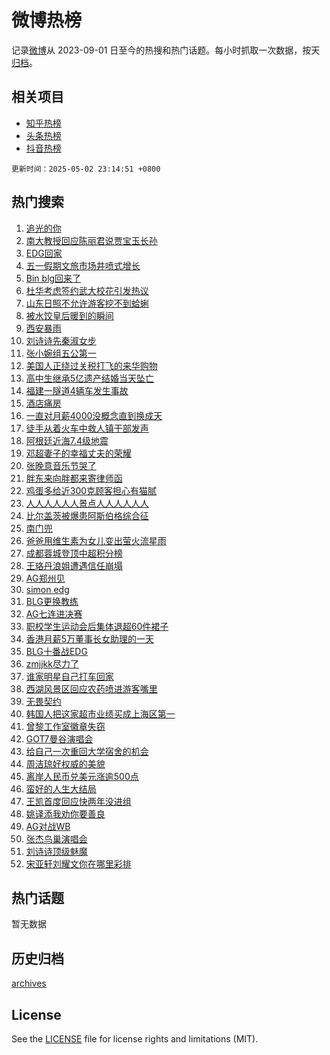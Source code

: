 # 微博热榜

记录[微博](https://www.weibo.com)从 2023-09-01 日至今的热搜和热门话题。每小时抓取一次数据，按天[归档](archives)。

## 相关项目

- [知乎热榜](https://github.com/hotarchive/zhihu)
- [头条热榜](https://github.com/hotarchive/toutiao)
- [抖音热榜](https://github.com/hotarchive/douyin)


`更新时间：2025-05-02 23:14:51 +0800`

## 热门搜索

1. [追光的你](https://m.weibo.cn/search?containerid=100103type%3D1%26t%3D10%26q%3D%23%E8%BF%BD%E5%85%89%E7%9A%84%E4%BD%A0%23&stream_entry_id=51&isnewpage=1&extparam=seat%3D1%26filter_type%3Drealtimehot%26stream_entry_id%3D51%26c_type%3D51%26dgr%3D0%26pos%3D0%26cate%3D10103%26q%3D%2523%25E8%25BF%25BD%25E5%2585%2589%25E7%259A%2584%25E4%25BD%25A0%2523%26display_time%3D1746198890%26pre_seqid%3D17461988900360188351279)
1. [南大教授回应陈丽君说贾宝玉长孙](https://m.weibo.cn/search?containerid=100103type%3D1%26t%3D10%26q%3D%23%E5%8D%97%E5%A4%A7%E6%95%99%E6%8E%88%E5%9B%9E%E5%BA%94%E9%99%88%E4%B8%BD%E5%90%9B%E8%AF%B4%E8%B4%BE%E5%AE%9D%E7%8E%89%E9%95%BF%E5%AD%99%23&stream_entry_id=31&isnewpage=1&extparam=seat%3D1%26filter_type%3Drealtimehot%26c_type%3D31%26dgr%3D0%26cate%3D5001%26q%3D%2523%25E5%258D%2597%25E5%25A4%25A7%25E6%2595%2599%25E6%258E%2588%25E5%259B%259E%25E5%25BA%2594%25E9%2599%2588%25E4%25B8%25BD%25E5%2590%259B%25E8%25AF%25B4%25E8%25B4%25BE%25E5%25AE%259D%25E7%258E%2589%25E9%2595%25BF%25E5%25AD%2599%2523%26stream_entry_id%3D31%26flag%3D2%26realpos%3D1%26pos%3D0%26lcate%3D5001%26band_rank%3D1%26display_time%3D1746198890%26pre_seqid%3D17461988900360188351279)
1. [EDG回家](https://m.weibo.cn/search?containerid=100103type%3D1%26t%3D10%26q%3DEDG%E5%9B%9E%E5%AE%B6&stream_entry_id=31&isnewpage=1&extparam=seat%3D1%26filter_type%3Drealtimehot%26c_type%3D31%26dgr%3D0%26cate%3D5001%26q%3DEDG%25E5%259B%259E%25E5%25AE%25B6%26stream_entry_id%3D31%26flag%3D1%26realpos%3D2%26pos%3D1%26lcate%3D5001%26band_rank%3D2%26display_time%3D1746198890%26pre_seqid%3D17461988900360188351279)
1. [五一假期文旅市场井喷式增长](https://m.weibo.cn/search?containerid=100103type%3D1%26t%3D10%26q%3D%23%E4%BA%94%E4%B8%80%E5%81%87%E6%9C%9F%E6%96%87%E6%97%85%E5%B8%82%E5%9C%BA%E4%BA%95%E5%96%B7%E5%BC%8F%E5%A2%9E%E9%95%BF%23&stream_entry_id=31&isnewpage=1&extparam=seat%3D1%26filter_type%3Drealtimehot%26c_type%3D31%26dgr%3D0%26cate%3D5001%26q%3D%2523%25E4%25BA%2594%25E4%25B8%2580%25E5%2581%2587%25E6%259C%259F%25E6%2596%2587%25E6%2597%2585%25E5%25B8%2582%25E5%259C%25BA%25E4%25BA%2595%25E5%2596%25B7%25E5%25BC%258F%25E5%25A2%259E%25E9%2595%25BF%2523%26stream_entry_id%3D31%26flag%3D1%26realpos%3D3%26pos%3D2%26lcate%3D5001%26band_rank%3D3%26display_time%3D1746198890%26pre_seqid%3D17461988900360188351279)
1. [Bin blg回来了](https://m.weibo.cn/search?containerid=100103type%3D1%26t%3D10%26q%3DBin+blg%E5%9B%9E%E6%9D%A5%E4%BA%86&stream_entry_id=31&isnewpage=1&extparam=seat%3D1%26filter_type%3Drealtimehot%26c_type%3D31%26dgr%3D0%26cate%3D5001%26q%3DBin%2520blg%25E5%259B%259E%25E6%259D%25A5%25E4%25BA%2586%26stream_entry_id%3D31%26flag%3D1%26realpos%3D4%26pos%3D3%26lcate%3D5001%26band_rank%3D4%26display_time%3D1746198890%26pre_seqid%3D17461988900360188351279)
1. [杜华考虑签约武大校花引发热议](https://m.weibo.cn/search?containerid=100103type%3D1%26t%3D10%26q%3D%E6%9D%9C%E5%8D%8E%E8%80%83%E8%99%91%E7%AD%BE%E7%BA%A6%E6%AD%A6%E5%A4%A7%E6%A0%A1%E8%8A%B1%E5%BC%95%E5%8F%91%E7%83%AD%E8%AE%AE&stream_entry_id=31&isnewpage=1&extparam=seat%3D1%26filter_type%3Drealtimehot%26c_type%3D31%26dgr%3D0%26cate%3D5001%26q%3D%25E6%259D%259C%25E5%258D%258E%25E8%2580%2583%25E8%2599%2591%25E7%25AD%25BE%25E7%25BA%25A6%25E6%25AD%25A6%25E5%25A4%25A7%25E6%25A0%25A1%25E8%258A%25B1%25E5%25BC%2595%25E5%258F%2591%25E7%2583%25AD%25E8%25AE%25AE%26stream_entry_id%3D31%26flag%3D2%26realpos%3D5%26pos%3D4%26lcate%3D5001%26band_rank%3D5%26display_time%3D1746198890%26pre_seqid%3D17461988900360188351279)
1. [山东日照不允许游客挖不到蛤蜊](https://m.weibo.cn/search?containerid=100103type%3D1%26t%3D10%26q%3D%23%E5%B1%B1%E4%B8%9C%E6%97%A5%E7%85%A7%E4%B8%8D%E5%85%81%E8%AE%B8%E6%B8%B8%E5%AE%A2%E6%8C%96%E4%B8%8D%E5%88%B0%E8%9B%A4%E8%9C%8A%23&stream_entry_id=31&isnewpage=1&extparam=seat%3D1%26filter_type%3Drealtimehot%26c_type%3D31%26dgr%3D0%26cate%3D5001%26q%3D%2523%25E5%25B1%25B1%25E4%25B8%259C%25E6%2597%25A5%25E7%2585%25A7%25E4%25B8%258D%25E5%2585%2581%25E8%25AE%25B8%25E6%25B8%25B8%25E5%25AE%25A2%25E6%258C%2596%25E4%25B8%258D%25E5%2588%25B0%25E8%259B%25A4%25E8%259C%258A%2523%26stream_entry_id%3D31%26flag%3D1%26realpos%3D6%26pos%3D5%26lcate%3D5001%26band_rank%3D6%26display_time%3D1746198890%26pre_seqid%3D17461988900360188351279)
1. [被水饺皇后暖到的瞬间](https://m.weibo.cn/search?containerid=100103type%3D1%26t%3D10%26q%3D%23%E8%A2%AB%E6%B0%B4%E9%A5%BA%E7%9A%87%E5%90%8E%E6%9A%96%E5%88%B0%E7%9A%84%E7%9E%AC%E9%97%B4%23&stream_entry_id=31&isnewpage=1&extparam=seat%3D1%26filter_type%3Drealtimehot%26c_type%3D31%26dgr%3D0%26cate%3D5001%26q%3D%2523%25E8%25A2%25AB%25E6%25B0%25B4%25E9%25A5%25BA%25E7%259A%2587%25E5%2590%258E%25E6%259A%2596%25E5%2588%25B0%25E7%259A%2584%25E7%259E%25AC%25E9%2597%25B4%2523%26adid%3D284884%26is_ad_pos%3D1%26band_rank%3D7%26pos%3D6%26lcate%3D5001%26stream_entry_id%3D31%26display_time%3D1746198890%26pre_seqid%3D17461988900360188351279)
1. [西安暴雨](https://m.weibo.cn/search?containerid=100103type%3D1%26t%3D10%26q%3D%E8%A5%BF%E5%AE%89%E6%9A%B4%E9%9B%A8&stream_entry_id=31&isnewpage=1&extparam=seat%3D1%26filter_type%3Drealtimehot%26c_type%3D31%26dgr%3D0%26cate%3D5001%26q%3D%25E8%25A5%25BF%25E5%25AE%2589%25E6%259A%25B4%25E9%259B%25A8%26stream_entry_id%3D31%26flag%3D1%26realpos%3D7%26pos%3D7%26lcate%3D5001%26band_rank%3D7%26display_time%3D1746198890%26pre_seqid%3D17461988900360188351279)
1. [刘诗诗先秦淑女步](https://m.weibo.cn/search?containerid=100103type%3D1%26t%3D10%26q%3D%23%E5%88%98%E8%AF%97%E8%AF%97%E5%85%88%E7%A7%A6%E6%B7%91%E5%A5%B3%E6%AD%A5%23&stream_entry_id=31&isnewpage=1&extparam=seat%3D1%26filter_type%3Drealtimehot%26c_type%3D31%26dgr%3D0%26cate%3D5001%26q%3D%2523%25E5%2588%2598%25E8%25AF%2597%25E8%25AF%2597%25E5%2585%2588%25E7%25A7%25A6%25E6%25B7%2591%25E5%25A5%25B3%25E6%25AD%25A5%2523%26stream_entry_id%3D31%26flag%3D2%26realpos%3D8%26pos%3D8%26lcate%3D5001%26band_rank%3D8%26display_time%3D1746198890%26pre_seqid%3D17461988900360188351279)
1. [张小婉组五公第一](https://m.weibo.cn/search?containerid=100103type%3D1%26t%3D10%26q%3D%23%E5%BC%A0%E5%B0%8F%E5%A9%89%E7%BB%84%E4%BA%94%E5%85%AC%E7%AC%AC%E4%B8%80%23&stream_entry_id=31&isnewpage=1&extparam=seat%3D1%26filter_type%3Drealtimehot%26c_type%3D31%26dgr%3D0%26cate%3D5001%26q%3D%2523%25E5%25BC%25A0%25E5%25B0%258F%25E5%25A9%2589%25E7%25BB%2584%25E4%25BA%2594%25E5%2585%25AC%25E7%25AC%25AC%25E4%25B8%2580%2523%26stream_entry_id%3D31%26flag%3D1%26realpos%3D9%26pos%3D9%26lcate%3D5001%26band_rank%3D9%26display_time%3D1746198890%26pre_seqid%3D17461988900360188351279)
1. [美国人正绕过关税打飞的来华购物](https://m.weibo.cn/search?containerid=100103type%3D1%26t%3D10%26q%3D%23%E7%BE%8E%E5%9B%BD%E4%BA%BA%E6%AD%A3%E7%BB%95%E8%BF%87%E5%85%B3%E7%A8%8E%E6%89%93%E9%A3%9E%E7%9A%84%E6%9D%A5%E5%8D%8E%E8%B4%AD%E7%89%A9%23&stream_entry_id=31&isnewpage=1&extparam=seat%3D1%26filter_type%3Drealtimehot%26c_type%3D31%26dgr%3D0%26cate%3D5001%26q%3D%2523%25E7%25BE%258E%25E5%259B%25BD%25E4%25BA%25BA%25E6%25AD%25A3%25E7%25BB%2595%25E8%25BF%2587%25E5%2585%25B3%25E7%25A8%258E%25E6%2589%2593%25E9%25A3%259E%25E7%259A%2584%25E6%259D%25A5%25E5%258D%258E%25E8%25B4%25AD%25E7%2589%25A9%2523%26stream_entry_id%3D31%26flag%3D1%26realpos%3D10%26pos%3D10%26lcate%3D5001%26band_rank%3D10%26display_time%3D1746198890%26pre_seqid%3D17461988900360188351279)
1. [高中生继承5亿遗产结婚当天坠亡](https://m.weibo.cn/search?containerid=100103type%3D1%26t%3D10%26q%3D%23%E9%AB%98%E4%B8%AD%E7%94%9F%E7%BB%A7%E6%89%BF5%E4%BA%BF%E9%81%97%E4%BA%A7%E7%BB%93%E5%A9%9A%E5%BD%93%E5%A4%A9%E5%9D%A0%E4%BA%A1%23&stream_entry_id=31&isnewpage=1&extparam=seat%3D1%26filter_type%3Drealtimehot%26c_type%3D31%26dgr%3D0%26cate%3D5001%26q%3D%2523%25E9%25AB%2598%25E4%25B8%25AD%25E7%2594%259F%25E7%25BB%25A7%25E6%2589%25BF5%25E4%25BA%25BF%25E9%2581%2597%25E4%25BA%25A7%25E7%25BB%2593%25E5%25A9%259A%25E5%25BD%2593%25E5%25A4%25A9%25E5%259D%25A0%25E4%25BA%25A1%2523%26stream_entry_id%3D31%26flag%3D2%26realpos%3D11%26pos%3D11%26lcate%3D5001%26band_rank%3D11%26display_time%3D1746198890%26pre_seqid%3D17461988900360188351279)
1. [福建一隧道4辆车发生事故](https://m.weibo.cn/search?containerid=100103type%3D1%26t%3D10%26q%3D%23%E7%A6%8F%E5%BB%BA%E4%B8%80%E9%9A%A7%E9%81%934%E8%BE%86%E8%BD%A6%E5%8F%91%E7%94%9F%E4%BA%8B%E6%95%85%23&stream_entry_id=31&isnewpage=1&extparam=seat%3D1%26filter_type%3Drealtimehot%26c_type%3D31%26dgr%3D0%26cate%3D5001%26q%3D%2523%25E7%25A6%258F%25E5%25BB%25BA%25E4%25B8%2580%25E9%259A%25A7%25E9%2581%25934%25E8%25BE%2586%25E8%25BD%25A6%25E5%258F%2591%25E7%2594%259F%25E4%25BA%258B%25E6%2595%2585%2523%26stream_entry_id%3D31%26flag%3D1%26realpos%3D12%26pos%3D12%26lcate%3D5001%26band_rank%3D12%26display_time%3D1746198890%26pre_seqid%3D17461988900360188351279)
1. [酒店痛房](https://m.weibo.cn/search?containerid=100103type%3D1%26t%3D10%26q%3D%E9%85%92%E5%BA%97%E7%97%9B%E6%88%BF&stream_entry_id=31&isnewpage=1&extparam=seat%3D1%26filter_type%3Drealtimehot%26c_type%3D31%26dgr%3D0%26cate%3D5001%26q%3D%25E9%2585%2592%25E5%25BA%2597%25E7%2597%259B%25E6%2588%25BF%26stream_entry_id%3D31%26flag%3D2%26realpos%3D13%26pos%3D13%26lcate%3D5001%26band_rank%3D13%26display_time%3D1746198890%26pre_seqid%3D17461988900360188351279)
1. [一直对月薪4000没概念直到换成天](https://m.weibo.cn/search?containerid=100103type%3D1%26t%3D10%26q%3D%E4%B8%80%E7%9B%B4%E5%AF%B9%E6%9C%88%E8%96%AA4000%E6%B2%A1%E6%A6%82%E5%BF%B5%E7%9B%B4%E5%88%B0%E6%8D%A2%E6%88%90%E5%A4%A9&stream_entry_id=31&isnewpage=1&extparam=seat%3D1%26filter_type%3Drealtimehot%26c_type%3D31%26dgr%3D0%26cate%3D5001%26q%3D%25E4%25B8%2580%25E7%259B%25B4%25E5%25AF%25B9%25E6%259C%2588%25E8%2596%25AA4000%25E6%25B2%25A1%25E6%25A6%2582%25E5%25BF%25B5%25E7%259B%25B4%25E5%2588%25B0%25E6%258D%25A2%25E6%2588%2590%25E5%25A4%25A9%26stream_entry_id%3D31%26flag%3D1%26realpos%3D14%26pos%3D14%26lcate%3D5001%26band_rank%3D14%26display_time%3D1746198890%26pre_seqid%3D17461988900360188351279)
1. [徒手从着火车中救人镇干部发声](https://m.weibo.cn/search?containerid=100103type%3D1%26t%3D10%26q%3D%23%E5%BE%92%E6%89%8B%E4%BB%8E%E7%9D%80%E7%81%AB%E8%BD%A6%E4%B8%AD%E6%95%91%E4%BA%BA%E9%95%87%E5%B9%B2%E9%83%A8%E5%8F%91%E5%A3%B0%23&stream_entry_id=31&isnewpage=1&extparam=seat%3D1%26filter_type%3Drealtimehot%26c_type%3D31%26dgr%3D0%26cate%3D5001%26q%3D%2523%25E5%25BE%2592%25E6%2589%258B%25E4%25BB%258E%25E7%259D%2580%25E7%2581%25AB%25E8%25BD%25A6%25E4%25B8%25AD%25E6%2595%2591%25E4%25BA%25BA%25E9%2595%2587%25E5%25B9%25B2%25E9%2583%25A8%25E5%258F%2591%25E5%25A3%25B0%2523%26stream_entry_id%3D31%26flag%3D32768%26realpos%3D15%26pos%3D15%26lcate%3D5001%26band_rank%3D15%26display_time%3D1746198890%26pre_seqid%3D17461988900360188351279)
1. [阿根廷近海7.4级地震](https://m.weibo.cn/search?containerid=100103type%3D1%26t%3D10%26q%3D%23%E9%98%BF%E6%A0%B9%E5%BB%B7%E8%BF%91%E6%B5%B77.4%E7%BA%A7%E5%9C%B0%E9%9C%87%23&stream_entry_id=31&isnewpage=1&extparam=seat%3D1%26filter_type%3Drealtimehot%26c_type%3D31%26dgr%3D0%26cate%3D5001%26q%3D%2523%25E9%2598%25BF%25E6%25A0%25B9%25E5%25BB%25B7%25E8%25BF%2591%25E6%25B5%25B77.4%25E7%25BA%25A7%25E5%259C%25B0%25E9%259C%2587%2523%26stream_entry_id%3D31%26flag%3D1%26realpos%3D16%26pos%3D16%26lcate%3D5001%26band_rank%3D16%26display_time%3D1746198890%26pre_seqid%3D17461988900360188351279)
1. [邓超妻子的幸福丈夫的荣耀](https://m.weibo.cn/search?containerid=100103type%3D1%26t%3D10%26q%3D%E9%82%93%E8%B6%85%E5%A6%BB%E5%AD%90%E7%9A%84%E5%B9%B8%E7%A6%8F%E4%B8%88%E5%A4%AB%E7%9A%84%E8%8D%A3%E8%80%80&stream_entry_id=31&isnewpage=1&extparam=seat%3D1%26filter_type%3Drealtimehot%26c_type%3D31%26dgr%3D0%26cate%3D5001%26q%3D%25E9%2582%2593%25E8%25B6%2585%25E5%25A6%25BB%25E5%25AD%2590%25E7%259A%2584%25E5%25B9%25B8%25E7%25A6%258F%25E4%25B8%2588%25E5%25A4%25AB%25E7%259A%2584%25E8%258D%25A3%25E8%2580%2580%26stream_entry_id%3D31%26flag%3D0%26realpos%3D17%26pos%3D17%26lcate%3D5001%26band_rank%3D17%26display_time%3D1746198890%26pre_seqid%3D17461988900360188351279)
1. [张晚意音乐节哭了](https://m.weibo.cn/search?containerid=100103type%3D1%26t%3D10%26q%3D%23%E5%BC%A0%E6%99%9A%E6%84%8F%E9%9F%B3%E4%B9%90%E8%8A%82%E5%93%AD%E4%BA%86%23&stream_entry_id=31&isnewpage=1&extparam=seat%3D1%26filter_type%3Drealtimehot%26c_type%3D31%26dgr%3D0%26cate%3D5001%26q%3D%2523%25E5%25BC%25A0%25E6%2599%259A%25E6%2584%258F%25E9%259F%25B3%25E4%25B9%2590%25E8%258A%2582%25E5%2593%25AD%25E4%25BA%2586%2523%26stream_entry_id%3D31%26flag%3D1%26realpos%3D18%26pos%3D18%26lcate%3D5001%26band_rank%3D18%26display_time%3D1746198890%26pre_seqid%3D17461988900360188351279)
1. [胖东来向胖都来寄律师函](https://m.weibo.cn/search?containerid=100103type%3D1%26t%3D10%26q%3D%23%E8%83%96%E4%B8%9C%E6%9D%A5%E5%90%91%E8%83%96%E9%83%BD%E6%9D%A5%E5%AF%84%E5%BE%8B%E5%B8%88%E5%87%BD%23&stream_entry_id=31&isnewpage=1&extparam=seat%3D1%26filter_type%3Drealtimehot%26c_type%3D31%26dgr%3D0%26cate%3D5001%26q%3D%2523%25E8%2583%2596%25E4%25B8%259C%25E6%259D%25A5%25E5%2590%2591%25E8%2583%2596%25E9%2583%25BD%25E6%259D%25A5%25E5%25AF%2584%25E5%25BE%258B%25E5%25B8%2588%25E5%2587%25BD%2523%26stream_entry_id%3D31%26flag%3D0%26realpos%3D19%26pos%3D19%26lcate%3D5001%26band_rank%3D19%26display_time%3D1746198890%26pre_seqid%3D17461988900360188351279)
1. [鸡蛋多给近300克顾客担心有猫腻](https://m.weibo.cn/search?containerid=100103type%3D1%26t%3D10%26q%3D%23%E9%B8%A1%E8%9B%8B%E5%A4%9A%E7%BB%99%E8%BF%91300%E5%85%8B%E9%A1%BE%E5%AE%A2%E6%8B%85%E5%BF%83%E6%9C%89%E7%8C%AB%E8%85%BB%23&stream_entry_id=31&isnewpage=1&extparam=seat%3D1%26filter_type%3Drealtimehot%26c_type%3D31%26dgr%3D0%26cate%3D5001%26q%3D%2523%25E9%25B8%25A1%25E8%259B%258B%25E5%25A4%259A%25E7%25BB%2599%25E8%25BF%2591300%25E5%2585%258B%25E9%25A1%25BE%25E5%25AE%25A2%25E6%258B%2585%25E5%25BF%2583%25E6%259C%2589%25E7%258C%25AB%25E8%2585%25BB%2523%26stream_entry_id%3D31%26flag%3D1%26realpos%3D20%26pos%3D20%26lcate%3D5001%26band_rank%3D20%26display_time%3D1746198890%26pre_seqid%3D17461988900360188351279)
1. [人人人人人人景点人人人人人人](https://m.weibo.cn/search?containerid=100103type%3D1%26t%3D10%26q%3D%23%E4%BA%BA%E4%BA%BA%E4%BA%BA%E4%BA%BA%E4%BA%BA%E4%BA%BA%E6%99%AF%E7%82%B9%E4%BA%BA%E4%BA%BA%E4%BA%BA%E4%BA%BA%E4%BA%BA%E4%BA%BA%23&stream_entry_id=31&isnewpage=1&extparam=seat%3D1%26filter_type%3Drealtimehot%26c_type%3D31%26dgr%3D0%26cate%3D5001%26q%3D%2523%25E4%25BA%25BA%25E4%25BA%25BA%25E4%25BA%25BA%25E4%25BA%25BA%25E4%25BA%25BA%25E4%25BA%25BA%25E6%2599%25AF%25E7%2582%25B9%25E4%25BA%25BA%25E4%25BA%25BA%25E4%25BA%25BA%25E4%25BA%25BA%25E4%25BA%25BA%25E4%25BA%25BA%2523%26stream_entry_id%3D31%26flag%3D0%26realpos%3D21%26pos%3D21%26lcate%3D5001%26band_rank%3D21%26display_time%3D1746198890%26pre_seqid%3D17461988900360188351279)
1. [比尔盖茨被爆患阿斯伯格综合征](https://m.weibo.cn/search?containerid=100103type%3D1%26t%3D10%26q%3D%23%E6%AF%94%E5%B0%94%E7%9B%96%E8%8C%A8%E8%A2%AB%E7%88%86%E6%82%A3%E9%98%BF%E6%96%AF%E4%BC%AF%E6%A0%BC%E7%BB%BC%E5%90%88%E5%BE%81%23&stream_entry_id=31&isnewpage=1&extparam=seat%3D1%26filter_type%3Drealtimehot%26c_type%3D31%26dgr%3D0%26cate%3D5001%26q%3D%2523%25E6%25AF%2594%25E5%25B0%2594%25E7%259B%2596%25E8%258C%25A8%25E8%25A2%25AB%25E7%2588%2586%25E6%2582%25A3%25E9%2598%25BF%25E6%2596%25AF%25E4%25BC%25AF%25E6%25A0%25BC%25E7%25BB%25BC%25E5%2590%2588%25E5%25BE%2581%2523%26stream_entry_id%3D31%26flag%3D0%26realpos%3D22%26pos%3D22%26lcate%3D5001%26band_rank%3D22%26display_time%3D1746198890%26pre_seqid%3D17461988900360188351279)
1. [南门兜](https://m.weibo.cn/search?containerid=100103type%3D1%26t%3D10%26q%3D%E5%8D%97%E9%97%A8%E5%85%9C&stream_entry_id=31&isnewpage=1&extparam=seat%3D1%26filter_type%3Drealtimehot%26c_type%3D31%26dgr%3D0%26cate%3D5001%26q%3D%25E5%258D%2597%25E9%2597%25A8%25E5%2585%259C%26stream_entry_id%3D31%26flag%3D1%26realpos%3D23%26pos%3D23%26lcate%3D5001%26band_rank%3D23%26display_time%3D1746198890%26pre_seqid%3D17461988900360188351279)
1. [爸爸用维生素为女儿变出萤火流星雨](https://m.weibo.cn/search?containerid=100103type%3D1%26t%3D10%26q%3D%23%E7%88%B8%E7%88%B8%E7%94%A8%E7%BB%B4%E7%94%9F%E7%B4%A0%E4%B8%BA%E5%A5%B3%E5%84%BF%E5%8F%98%E5%87%BA%E8%90%A4%E7%81%AB%E6%B5%81%E6%98%9F%E9%9B%A8%23&stream_entry_id=31&isnewpage=1&extparam=seat%3D1%26filter_type%3Drealtimehot%26c_type%3D31%26dgr%3D0%26cate%3D5001%26q%3D%2523%25E7%2588%25B8%25E7%2588%25B8%25E7%2594%25A8%25E7%25BB%25B4%25E7%2594%259F%25E7%25B4%25A0%25E4%25B8%25BA%25E5%25A5%25B3%25E5%2584%25BF%25E5%258F%2598%25E5%2587%25BA%25E8%2590%25A4%25E7%2581%25AB%25E6%25B5%2581%25E6%2598%259F%25E9%259B%25A8%2523%26stream_entry_id%3D31%26flag%3D1%26realpos%3D24%26pos%3D24%26lcate%3D5001%26band_rank%3D24%26display_time%3D1746198890%26pre_seqid%3D17461988900360188351279)
1. [成都蓉城登顶中超积分榜](https://m.weibo.cn/search?containerid=100103type%3D1%26t%3D10%26q%3D%E6%88%90%E9%83%BD%E8%93%89%E5%9F%8E%E7%99%BB%E9%A1%B6%E4%B8%AD%E8%B6%85%E7%A7%AF%E5%88%86%E6%A6%9C&stream_entry_id=31&isnewpage=1&extparam=seat%3D1%26filter_type%3Drealtimehot%26c_type%3D31%26dgr%3D0%26cate%3D5001%26q%3D%25E6%2588%2590%25E9%2583%25BD%25E8%2593%2589%25E5%259F%258E%25E7%2599%25BB%25E9%25A1%25B6%25E4%25B8%25AD%25E8%25B6%2585%25E7%25A7%25AF%25E5%2588%2586%25E6%25A6%259C%26stream_entry_id%3D31%26flag%3D1%26realpos%3D25%26pos%3D25%26lcate%3D5001%26band_rank%3D25%26display_time%3D1746198890%26pre_seqid%3D17461988900360188351279)
1. [王珞丹浪姐遭遇信任崩塌](https://m.weibo.cn/search?containerid=100103type%3D1%26t%3D10%26q%3D%E7%8E%8B%E7%8F%9E%E4%B8%B9%E6%B5%AA%E5%A7%90%E9%81%AD%E9%81%87%E4%BF%A1%E4%BB%BB%E5%B4%A9%E5%A1%8C&stream_entry_id=31&isnewpage=1&extparam=seat%3D1%26filter_type%3Drealtimehot%26c_type%3D31%26dgr%3D0%26cate%3D5001%26q%3D%25E7%258E%258B%25E7%258F%259E%25E4%25B8%25B9%25E6%25B5%25AA%25E5%25A7%2590%25E9%2581%25AD%25E9%2581%2587%25E4%25BF%25A1%25E4%25BB%25BB%25E5%25B4%25A9%25E5%25A1%258C%26stream_entry_id%3D31%26flag%3D0%26realpos%3D26%26pos%3D26%26lcate%3D5001%26band_rank%3D26%26display_time%3D1746198890%26pre_seqid%3D17461988900360188351279)
1. [AG郑州见](https://m.weibo.cn/search?containerid=100103type%3D1%26t%3D10%26q%3D%23AG%E9%83%91%E5%B7%9E%E8%A7%81%23&stream_entry_id=31&isnewpage=1&extparam=seat%3D1%26filter_type%3Drealtimehot%26c_type%3D31%26dgr%3D0%26cate%3D5001%26q%3D%2523AG%25E9%2583%2591%25E5%25B7%259E%25E8%25A7%2581%2523%26stream_entry_id%3D31%26flag%3D1%26realpos%3D27%26pos%3D27%26lcate%3D5001%26band_rank%3D27%26display_time%3D1746198890%26pre_seqid%3D17461988900360188351279)
1. [simon edg](https://m.weibo.cn/search?containerid=100103type%3D1%26t%3D10%26q%3Dsimon+edg&stream_entry_id=31&isnewpage=1&extparam=seat%3D1%26filter_type%3Drealtimehot%26c_type%3D31%26dgr%3D0%26cate%3D5001%26q%3Dsimon%2520edg%26stream_entry_id%3D31%26flag%3D1%26realpos%3D28%26pos%3D28%26lcate%3D5001%26band_rank%3D28%26display_time%3D1746198890%26pre_seqid%3D17461988900360188351279)
1. [BLG更换教练](https://m.weibo.cn/search?containerid=100103type%3D1%26t%3D10%26q%3D%23BLG%E6%9B%B4%E6%8D%A2%E6%95%99%E7%BB%83%23&stream_entry_id=31&isnewpage=1&extparam=seat%3D1%26filter_type%3Drealtimehot%26c_type%3D31%26dgr%3D0%26cate%3D5001%26q%3D%2523BLG%25E6%259B%25B4%25E6%258D%25A2%25E6%2595%2599%25E7%25BB%2583%2523%26stream_entry_id%3D31%26flag%3D1%26realpos%3D29%26pos%3D29%26lcate%3D5001%26band_rank%3D29%26display_time%3D1746198890%26pre_seqid%3D17461988900360188351279)
1. [AG七连进决赛](https://m.weibo.cn/search?containerid=100103type%3D1%26t%3D10%26q%3D%23AG%E4%B8%83%E8%BF%9E%E8%BF%9B%E5%86%B3%E8%B5%9B%23&stream_entry_id=31&isnewpage=1&extparam=seat%3D1%26filter_type%3Drealtimehot%26c_type%3D31%26dgr%3D0%26cate%3D5001%26q%3D%2523AG%25E4%25B8%2583%25E8%25BF%259E%25E8%25BF%259B%25E5%2586%25B3%25E8%25B5%259B%2523%26stream_entry_id%3D31%26flag%3D1%26realpos%3D30%26pos%3D30%26lcate%3D5001%26band_rank%3D30%26display_time%3D1746198890%26pre_seqid%3D17461988900360188351279)
1. [职校学生运动会后集体退超60件裙子](https://m.weibo.cn/search?containerid=100103type%3D1%26t%3D10%26q%3D%23%E8%81%8C%E6%A0%A1%E5%AD%A6%E7%94%9F%E8%BF%90%E5%8A%A8%E4%BC%9A%E5%90%8E%E9%9B%86%E4%BD%93%E9%80%80%E8%B6%8560%E4%BB%B6%E8%A3%99%E5%AD%90%23&stream_entry_id=31&isnewpage=1&extparam=seat%3D1%26filter_type%3Drealtimehot%26c_type%3D31%26dgr%3D0%26cate%3D5001%26q%3D%2523%25E8%2581%258C%25E6%25A0%25A1%25E5%25AD%25A6%25E7%2594%259F%25E8%25BF%2590%25E5%258A%25A8%25E4%25BC%259A%25E5%2590%258E%25E9%259B%2586%25E4%25BD%2593%25E9%2580%2580%25E8%25B6%258560%25E4%25BB%25B6%25E8%25A3%2599%25E5%25AD%2590%2523%26stream_entry_id%3D31%26flag%3D1%26realpos%3D31%26pos%3D31%26lcate%3D5001%26band_rank%3D31%26display_time%3D1746198890%26pre_seqid%3D17461988900360188351279)
1. [香港月薪5万董事长女助理的一天](https://m.weibo.cn/search?containerid=100103type%3D1%26t%3D10%26q%3D%E9%A6%99%E6%B8%AF%E6%9C%88%E8%96%AA5%E4%B8%87%E8%91%A3%E4%BA%8B%E9%95%BF%E5%A5%B3%E5%8A%A9%E7%90%86%E7%9A%84%E4%B8%80%E5%A4%A9&stream_entry_id=31&isnewpage=1&extparam=seat%3D1%26filter_type%3Drealtimehot%26c_type%3D31%26dgr%3D0%26cate%3D5001%26q%3D%25E9%25A6%2599%25E6%25B8%25AF%25E6%259C%2588%25E8%2596%25AA5%25E4%25B8%2587%25E8%2591%25A3%25E4%25BA%258B%25E9%2595%25BF%25E5%25A5%25B3%25E5%258A%25A9%25E7%2590%2586%25E7%259A%2584%25E4%25B8%2580%25E5%25A4%25A9%26stream_entry_id%3D31%26flag%3D1%26realpos%3D32%26pos%3D32%26lcate%3D5001%26band_rank%3D32%26display_time%3D1746198890%26pre_seqid%3D17461988900360188351279)
1. [BLG十番战EDG](https://m.weibo.cn/search?containerid=100103type%3D1%26t%3D10%26q%3D%23BLG%E5%8D%81%E7%95%AA%E6%88%98EDG%23&stream_entry_id=31&isnewpage=1&extparam=seat%3D1%26filter_type%3Drealtimehot%26c_type%3D31%26dgr%3D0%26cate%3D5001%26q%3D%2523BLG%25E5%258D%2581%25E7%2595%25AA%25E6%2588%2598EDG%2523%26stream_entry_id%3D31%26flag%3D0%26realpos%3D33%26pos%3D33%26lcate%3D5001%26band_rank%3D33%26display_time%3D1746198890%26pre_seqid%3D17461988900360188351279)
1. [zmjjkk尽力了](https://m.weibo.cn/search?containerid=100103type%3D1%26t%3D10%26q%3Dzmjjkk%E5%B0%BD%E5%8A%9B%E4%BA%86&stream_entry_id=31&isnewpage=1&extparam=seat%3D1%26filter_type%3Drealtimehot%26c_type%3D31%26dgr%3D0%26cate%3D5001%26q%3Dzmjjkk%25E5%25B0%25BD%25E5%258A%259B%25E4%25BA%2586%26stream_entry_id%3D31%26flag%3D1%26realpos%3D34%26pos%3D34%26lcate%3D5001%26band_rank%3D34%26display_time%3D1746198890%26pre_seqid%3D17461988900360188351279)
1. [谁家明星自己打车回家](https://m.weibo.cn/search?containerid=100103type%3D1%26t%3D10%26q%3D%E8%B0%81%E5%AE%B6%E6%98%8E%E6%98%9F%E8%87%AA%E5%B7%B1%E6%89%93%E8%BD%A6%E5%9B%9E%E5%AE%B6&stream_entry_id=31&isnewpage=1&extparam=seat%3D1%26filter_type%3Drealtimehot%26c_type%3D31%26dgr%3D0%26cate%3D5001%26q%3D%25E8%25B0%2581%25E5%25AE%25B6%25E6%2598%258E%25E6%2598%259F%25E8%2587%25AA%25E5%25B7%25B1%25E6%2589%2593%25E8%25BD%25A6%25E5%259B%259E%25E5%25AE%25B6%26stream_entry_id%3D31%26flag%3D1%26realpos%3D35%26pos%3D35%26lcate%3D5001%26band_rank%3D35%26display_time%3D1746198890%26pre_seqid%3D17461988900360188351279)
1. [西湖风景区回应农药喷进游客嘴里](https://m.weibo.cn/search?containerid=100103type%3D1%26t%3D10%26q%3D%23%E8%A5%BF%E6%B9%96%E9%A3%8E%E6%99%AF%E5%8C%BA%E5%9B%9E%E5%BA%94%E5%86%9C%E8%8D%AF%E5%96%B7%E8%BF%9B%E6%B8%B8%E5%AE%A2%E5%98%B4%E9%87%8C%23&stream_entry_id=31&isnewpage=1&extparam=seat%3D1%26filter_type%3Drealtimehot%26c_type%3D31%26dgr%3D0%26cate%3D5001%26q%3D%2523%25E8%25A5%25BF%25E6%25B9%2596%25E9%25A3%258E%25E6%2599%25AF%25E5%258C%25BA%25E5%259B%259E%25E5%25BA%2594%25E5%2586%259C%25E8%258D%25AF%25E5%2596%25B7%25E8%25BF%259B%25E6%25B8%25B8%25E5%25AE%25A2%25E5%2598%25B4%25E9%2587%258C%2523%26stream_entry_id%3D31%26flag%3D1%26realpos%3D36%26pos%3D36%26lcate%3D5001%26band_rank%3D36%26display_time%3D1746198890%26pre_seqid%3D17461988900360188351279)
1. [无畏契约](https://m.weibo.cn/search?containerid=100103type%3D1%26t%3D10%26q%3D%E6%97%A0%E7%95%8F%E5%A5%91%E7%BA%A6&stream_entry_id=31&isnewpage=1&extparam=seat%3D1%26filter_type%3Drealtimehot%26c_type%3D31%26dgr%3D0%26cate%3D5001%26q%3D%25E6%2597%25A0%25E7%2595%258F%25E5%25A5%2591%25E7%25BA%25A6%26stream_entry_id%3D31%26flag%3D1%26realpos%3D37%26pos%3D37%26lcate%3D5001%26band_rank%3D37%26display_time%3D1746198890%26pre_seqid%3D17461988900360188351279)
1. [韩国人把这家超市业绩买成上海区第一](https://m.weibo.cn/search?containerid=100103type%3D1%26t%3D10%26q%3D%23%E9%9F%A9%E5%9B%BD%E4%BA%BA%E6%8A%8A%E8%BF%99%E5%AE%B6%E8%B6%85%E5%B8%82%E4%B8%9A%E7%BB%A9%E4%B9%B0%E6%88%90%E4%B8%8A%E6%B5%B7%E5%8C%BA%E7%AC%AC%E4%B8%80%23&stream_entry_id=31&isnewpage=1&extparam=seat%3D1%26filter_type%3Drealtimehot%26c_type%3D31%26dgr%3D0%26cate%3D5001%26q%3D%2523%25E9%259F%25A9%25E5%259B%25BD%25E4%25BA%25BA%25E6%258A%258A%25E8%25BF%2599%25E5%25AE%25B6%25E8%25B6%2585%25E5%25B8%2582%25E4%25B8%259A%25E7%25BB%25A9%25E4%25B9%25B0%25E6%2588%2590%25E4%25B8%258A%25E6%25B5%25B7%25E5%258C%25BA%25E7%25AC%25AC%25E4%25B8%2580%2523%26stream_entry_id%3D31%26flag%3D1%26realpos%3D38%26pos%3D38%26lcate%3D5001%26band_rank%3D38%26display_time%3D1746198890%26pre_seqid%3D17461988900360188351279)
1. [曾黎工作室徽章失窃](https://m.weibo.cn/search?containerid=100103type%3D1%26t%3D10%26q%3D%E6%9B%BE%E9%BB%8E%E5%B7%A5%E4%BD%9C%E5%AE%A4%E5%BE%BD%E7%AB%A0%E5%A4%B1%E7%AA%83&stream_entry_id=31&isnewpage=1&extparam=seat%3D1%26filter_type%3Drealtimehot%26c_type%3D31%26dgr%3D0%26cate%3D5001%26q%3D%25E6%259B%25BE%25E9%25BB%258E%25E5%25B7%25A5%25E4%25BD%259C%25E5%25AE%25A4%25E5%25BE%25BD%25E7%25AB%25A0%25E5%25A4%25B1%25E7%25AA%2583%26stream_entry_id%3D31%26flag%3D0%26realpos%3D39%26pos%3D39%26lcate%3D5001%26band_rank%3D39%26display_time%3D1746198890%26pre_seqid%3D17461988900360188351279)
1. [GOT7曼谷演唱会](https://m.weibo.cn/search?containerid=100103type%3D1%26t%3D10%26q%3DGOT7%E6%9B%BC%E8%B0%B7%E6%BC%94%E5%94%B1%E4%BC%9A&stream_entry_id=31&isnewpage=1&extparam=seat%3D1%26filter_type%3Drealtimehot%26c_type%3D31%26dgr%3D0%26cate%3D5001%26q%3DGOT7%25E6%259B%25BC%25E8%25B0%25B7%25E6%25BC%2594%25E5%2594%25B1%25E4%25BC%259A%26stream_entry_id%3D31%26flag%3D1%26realpos%3D40%26pos%3D40%26lcate%3D5001%26band_rank%3D40%26display_time%3D1746198890%26pre_seqid%3D17461988900360188351279)
1. [给自己一次重回大学宿舍的机会](https://m.weibo.cn/search?containerid=100103type%3D1%26t%3D10%26q%3D%E7%BB%99%E8%87%AA%E5%B7%B1%E4%B8%80%E6%AC%A1%E9%87%8D%E5%9B%9E%E5%A4%A7%E5%AD%A6%E5%AE%BF%E8%88%8D%E7%9A%84%E6%9C%BA%E4%BC%9A&stream_entry_id=31&isnewpage=1&extparam=seat%3D1%26filter_type%3Drealtimehot%26c_type%3D31%26dgr%3D0%26cate%3D5001%26q%3D%25E7%25BB%2599%25E8%2587%25AA%25E5%25B7%25B1%25E4%25B8%2580%25E6%25AC%25A1%25E9%2587%258D%25E5%259B%259E%25E5%25A4%25A7%25E5%25AD%25A6%25E5%25AE%25BF%25E8%2588%258D%25E7%259A%2584%25E6%259C%25BA%25E4%25BC%259A%26stream_entry_id%3D31%26flag%3D1%26realpos%3D41%26pos%3D41%26lcate%3D5001%26band_rank%3D41%26display_time%3D1746198890%26pre_seqid%3D17461988900360188351279)
1. [周洁琼好权威的美貌](https://m.weibo.cn/search?containerid=100103type%3D1%26t%3D10%26q%3D%E5%91%A8%E6%B4%81%E7%90%BC%E5%A5%BD%E6%9D%83%E5%A8%81%E7%9A%84%E7%BE%8E%E8%B2%8C&stream_entry_id=31&isnewpage=1&extparam=seat%3D1%26filter_type%3Drealtimehot%26c_type%3D31%26dgr%3D0%26cate%3D5001%26q%3D%25E5%2591%25A8%25E6%25B4%2581%25E7%2590%25BC%25E5%25A5%25BD%25E6%259D%2583%25E5%25A8%2581%25E7%259A%2584%25E7%25BE%258E%25E8%25B2%258C%26stream_entry_id%3D31%26flag%3D0%26realpos%3D42%26pos%3D42%26lcate%3D5001%26band_rank%3D42%26display_time%3D1746198890%26pre_seqid%3D17461988900360188351279)
1. [离岸人民币兑美元涨逾500点](https://m.weibo.cn/search?containerid=100103type%3D1%26t%3D10%26q%3D%23%E7%A6%BB%E5%B2%B8%E4%BA%BA%E6%B0%91%E5%B8%81%E5%85%91%E7%BE%8E%E5%85%83%E6%B6%A8%E9%80%BE500%E7%82%B9%23&stream_entry_id=31&isnewpage=1&extparam=seat%3D1%26filter_type%3Drealtimehot%26c_type%3D31%26dgr%3D0%26cate%3D5001%26q%3D%2523%25E7%25A6%25BB%25E5%25B2%25B8%25E4%25BA%25BA%25E6%25B0%2591%25E5%25B8%2581%25E5%2585%2591%25E7%25BE%258E%25E5%2585%2583%25E6%25B6%25A8%25E9%2580%25BE500%25E7%2582%25B9%2523%26stream_entry_id%3D31%26flag%3D1%26realpos%3D43%26pos%3D43%26lcate%3D5001%26band_rank%3D43%26display_time%3D1746198890%26pre_seqid%3D17461988900360188351279)
1. [蛮好的人生大结局](https://m.weibo.cn/search?containerid=100103type%3D1%26t%3D10%26q%3D%E8%9B%AE%E5%A5%BD%E7%9A%84%E4%BA%BA%E7%94%9F%E5%A4%A7%E7%BB%93%E5%B1%80&stream_entry_id=31&isnewpage=1&extparam=seat%3D1%26filter_type%3Drealtimehot%26c_type%3D31%26dgr%3D0%26cate%3D5001%26q%3D%25E8%259B%25AE%25E5%25A5%25BD%25E7%259A%2584%25E4%25BA%25BA%25E7%2594%259F%25E5%25A4%25A7%25E7%25BB%2593%25E5%25B1%2580%26stream_entry_id%3D31%26flag%3D0%26realpos%3D44%26pos%3D44%26lcate%3D5001%26band_rank%3D44%26display_time%3D1746198890%26pre_seqid%3D17461988900360188351279)
1. [王凯首度回应快两年没进组](https://m.weibo.cn/search?containerid=100103type%3D1%26t%3D10%26q%3D%23%E7%8E%8B%E5%87%AF%E9%A6%96%E5%BA%A6%E5%9B%9E%E5%BA%94%E5%BF%AB%E4%B8%A4%E5%B9%B4%E6%B2%A1%E8%BF%9B%E7%BB%84%23&stream_entry_id=31&isnewpage=1&extparam=seat%3D1%26filter_type%3Drealtimehot%26c_type%3D31%26dgr%3D0%26cate%3D5001%26q%3D%2523%25E7%258E%258B%25E5%2587%25AF%25E9%25A6%2596%25E5%25BA%25A6%25E5%259B%259E%25E5%25BA%2594%25E5%25BF%25AB%25E4%25B8%25A4%25E5%25B9%25B4%25E6%25B2%25A1%25E8%25BF%259B%25E7%25BB%2584%2523%26stream_entry_id%3D31%26flag%3D0%26realpos%3D45%26pos%3D45%26lcate%3D5001%26band_rank%3D45%26display_time%3D1746198890%26pre_seqid%3D17461988900360188351279)
1. [姚译添我劝你要善良](https://m.weibo.cn/search?containerid=100103type%3D1%26t%3D10%26q%3D%E5%A7%9A%E8%AF%91%E6%B7%BB%E6%88%91%E5%8A%9D%E4%BD%A0%E8%A6%81%E5%96%84%E8%89%AF&stream_entry_id=31&isnewpage=1&extparam=seat%3D1%26filter_type%3Drealtimehot%26c_type%3D31%26dgr%3D0%26cate%3D5001%26q%3D%25E5%25A7%259A%25E8%25AF%2591%25E6%25B7%25BB%25E6%2588%2591%25E5%258A%259D%25E4%25BD%25A0%25E8%25A6%2581%25E5%2596%2584%25E8%2589%25AF%26stream_entry_id%3D31%26flag%3D0%26realpos%3D46%26pos%3D46%26lcate%3D5001%26band_rank%3D46%26display_time%3D1746198890%26pre_seqid%3D17461988900360188351279)
1. [AG对战WB](https://m.weibo.cn/search?containerid=100103type%3D1%26t%3D10%26q%3D%23AG%E5%AF%B9%E6%88%98WB%23&stream_entry_id=31&isnewpage=1&extparam=seat%3D1%26filter_type%3Drealtimehot%26c_type%3D31%26dgr%3D0%26cate%3D5001%26q%3D%2523AG%25E5%25AF%25B9%25E6%2588%2598WB%2523%26stream_entry_id%3D31%26flag%3D0%26realpos%3D47%26pos%3D47%26lcate%3D5001%26band_rank%3D47%26display_time%3D1746198890%26pre_seqid%3D17461988900360188351279)
1. [张杰鸟巢演唱会](https://m.weibo.cn/search?containerid=100103type%3D1%26t%3D10%26q%3D%E5%BC%A0%E6%9D%B0%E9%B8%9F%E5%B7%A2%E6%BC%94%E5%94%B1%E4%BC%9A&stream_entry_id=31&isnewpage=1&extparam=seat%3D1%26filter_type%3Drealtimehot%26c_type%3D31%26dgr%3D0%26cate%3D5001%26q%3D%25E5%25BC%25A0%25E6%259D%25B0%25E9%25B8%259F%25E5%25B7%25A2%25E6%25BC%2594%25E5%2594%25B1%25E4%25BC%259A%26stream_entry_id%3D31%26flag%3D1%26realpos%3D48%26pos%3D48%26lcate%3D5001%26band_rank%3D48%26display_time%3D1746198890%26pre_seqid%3D17461988900360188351279)
1. [刘诗诗顶级魅魔](https://m.weibo.cn/search?containerid=100103type%3D1%26t%3D10%26q%3D%23%E5%88%98%E8%AF%97%E8%AF%97%E9%A1%B6%E7%BA%A7%E9%AD%85%E9%AD%94%23&stream_entry_id=31&isnewpage=1&extparam=seat%3D1%26filter_type%3Drealtimehot%26c_type%3D31%26dgr%3D0%26cate%3D5001%26q%3D%2523%25E5%2588%2598%25E8%25AF%2597%25E8%25AF%2597%25E9%25A1%25B6%25E7%25BA%25A7%25E9%25AD%2585%25E9%25AD%2594%2523%26stream_entry_id%3D31%26flag%3D1%26realpos%3D49%26pos%3D49%26lcate%3D5001%26band_rank%3D49%26display_time%3D1746198890%26pre_seqid%3D17461988900360188351279)
1. [宋亚轩刘耀文你在哪里彩排](https://m.weibo.cn/search?containerid=100103type%3D1%26t%3D10%26q%3D%23%E5%AE%8B%E4%BA%9A%E8%BD%A9%E5%88%98%E8%80%80%E6%96%87%E4%BD%A0%E5%9C%A8%E5%93%AA%E9%87%8C%E5%BD%A9%E6%8E%92%23&stream_entry_id=31&isnewpage=1&extparam=seat%3D1%26filter_type%3Drealtimehot%26c_type%3D31%26dgr%3D0%26cate%3D5001%26q%3D%2523%25E5%25AE%258B%25E4%25BA%259A%25E8%25BD%25A9%25E5%2588%2598%25E8%2580%2580%25E6%2596%2587%25E4%25BD%25A0%25E5%259C%25A8%25E5%2593%25AA%25E9%2587%258C%25E5%25BD%25A9%25E6%258E%2592%2523%26stream_entry_id%3D31%26flag%3D1%26realpos%3D50%26pos%3D50%26lcate%3D5001%26band_rank%3D50%26display_time%3D1746198890%26pre_seqid%3D17461988900360188351279)

## 热门话题

暂无数据

## 历史归档

[archives](archives)

## License

See the [LICENSE](LICENSE) file for license rights and limitations (MIT).
